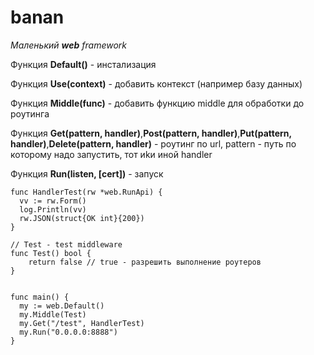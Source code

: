 # banan


*Маленький **web**  framework* 

Функция **Default()** - инстализация  

Функция **Use(context)** - добавить контекст (например базу данных)

Функция **Middle(func)** - добавить функцию middle для обработки до роутинга

Функция **Get(pattern, handler)**,**Post(pattern, handler)**,**Put(pattern, handler)**,**Delete(pattern, handler)** - роутинг по url, pattern - путь по которому надо запустить, тот иkи иной handler

Функция **Run(listen, [cert])** - запуск 

```
func HandlerTest(rw *web.RunApi) {
  vv := rw.Form()
  log.Println(vv)
  rw.JSON(struct{OK int}{200})
}

// Test - test middleware
func Test() bool {
	return false // true - разрешить выполнение роутеров
}
  

func main() {
  my := web.Default()
  my.Middle(Test)
  my.Get("/test", HandlerTest)
  my.Run("0.0.0.0:8888")
}

```  
